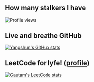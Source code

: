 ## How many stalkers I have
 
<img src="https://gpvc.arturio.dev/GautamDhiman" alt="Profile views"/>

## Live and breathe GitHub 

[![Yangshun's GitHub stats](https://github-readme-stats.vercel.app/api?username=GautamDhiman&show_icons=true&icon_color=586069&text_color=586069&bg_color=fff&line_height=30&hide_title=true&title_color=0366d6)](https://github.com/anuraghazra/github-readme-stats)

## LeetCode for lyfe! ([profile](https://leetcode.com/gtmdhiman/))
[![Gautam's LeetCode stats](https://leetcode-stats-six.vercel.app/?username=gtmdhiman&theme=dark)](https://github.com/KnlnKS/leetcode-stats)
